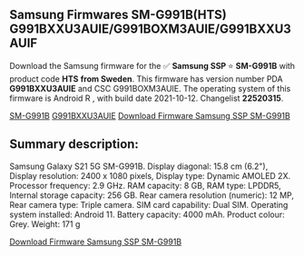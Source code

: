 <h2>Samsung Firmwares SM-G991B(HTS) G991BXXU3AUIE/G991BOXM3AUIE/G991BXXU3AUIF</h2>
Download the Samsung firmware for the ✅ <strong>Samsung SSP </strong> ⭐ <strong>SM-G991B</strong> with product code <strong>HTS</strong> <strong> from Sweden</strong>. This firmware has version number PDA <strong>G991BXXU3AUIE</strong> and CSC G991BOXM3AUIE. The operating system of this firmware is Android R , with build date 2021-10-12. Changelist <strong>22520315</strong>.


[SM-G991B](https://samfirm.shop/samsung/model/SM-G991B)
[G991BXXU3AUIE](https://samfirm.shop/samsung/pda/G991BXXU3AUIE)
[Download Firmware Samsung SSP SM-G991B](https://samfirm.shop/samsung/firmware/464231)
<h2>Summary description:</h2>
<p>Samsung Galaxy S21 5G SM-G991B. Display diagonal: 15.8 cm (6.2"), Display resolution: 2400 x 1080 pixels, Display type: Dynamic AMOLED 2X. Processor frequency: 2.9 GHz. RAM capacity: 8 GB, RAM type: LPDDR5, Internal storage capacity: 256 GB. Rear camera resolution (numeric): 12 MP, Rear camera type: Triple camera. SIM card capability: Dual SIM. Operating system installed: Android 11. Battery capacity: 4000 mAh. Product colour: Grey. Weight: 171 g</p>


[Download Firmware Samsung SSP SM-G991B](https://samfirm.shop/samsung/firmware/464231)
